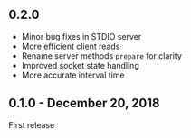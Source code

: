 ## 0.2.0
- Minor bug fixes in STDIO server
- More efficient client reads
- Rename server methods `prepare` for clarity
- Improved socket state handling
- More accurate interval time

## 0.1.0 - December 20, 2018
First release
